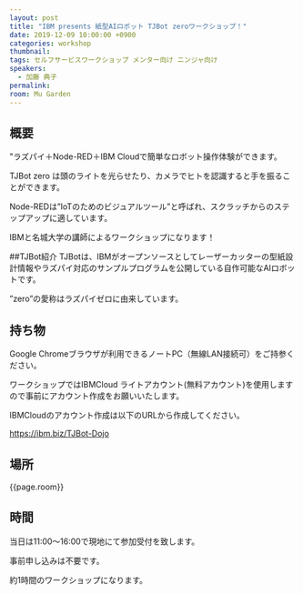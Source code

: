 ```yaml
---
layout: post
title: "IBM presents 紙型AIロボット TJBot zeroワークショップ！"
date: 2019-12-09 10:00:00 +0900
categories: workshop
thumbnail:
tags: セルフサービスワークショップ メンター向け ニンジャ向け
speakers:
  - 加藤 典子
permalink:
room: Mu Garden
---
```

## 概要
"ラズパイ＋Node-RED＋IBM Cloudで簡単なロボット操作体験ができます。

TJBot zero は頭のライトを光らせたり、カメラでヒトを認識すると手を振ることができます。

Node-REDは”IoTのためのビジュアルツール”と呼ばれ、スクラッチからのステップアップに適しています。

IBMと名城大学の講師によるワークショップになります！

##TJBot紹介
TJBotは、IBMがオープンソースとしてレーザーカッターの型紙設計情報やラズパイ対応のサンプルプログラムを公開している自作可能なAIロボットです。

”zero”の愛称はラズパイゼロに由来しています。

## 持ち物
Google Chromeブラウザが利用できるノートPC（無線LAN接続可）をご持参ください。

ワークショップではIBMCloud ライトアカウント(無料アカウント)を使用しますので事前にアカウント作成をお願いいたします。

IBMCloudのアカウント作成は以下のURLから作成してください。

https://ibm.biz/TJBot-Dojo

## 場所
{{page.room}}
## 時間
当日は11:00～16:00で現地にて参加受付を致します。

事前申し込みは不要です。

約1時間のワークショップになります。
